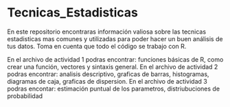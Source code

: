# Tecnicas_Estadisticas

En este repositorio encontraras información valiosa sobre las tecnicas estadisticas mas comunes y utilizadas para poder hacer un buen análisis de tus datos. 
Toma en cuenta que todo el código se trabajo con R. 

En el archivo de actividad 1 podras encontrar: funciones básicas de R, como crear una función, vectores y sintaxis general. 
En el archivo de actividad 2 podras encontrar: analisis descriptivo, graficas de barras, histogramas, diagramas de caja,  graficas de dispersion. 
En el archivo de actividad 3 podras encontar: estimación puntual de los parametros, distriubuciones de probabilidad 
 
